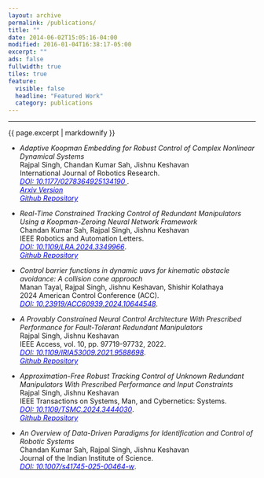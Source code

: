 ```yaml
---
layout: archive
permalink: /publications/
title: ""
date: 2014-06-02T15:05:16-04:00
modified: 2016-01-04T16:38:17-05:00
excerpt: ""
ads: false
fullwidth: true
tiles: true
feature:
  visible: false
  headline: "Featured Work"
  category: publications
---
```

<hr>
{{ page.excerpt | markdownify }}


* <i>Adaptive Koopman Embedding for Robust Control of Complex Nonlinear Dynamical Systems</i> <br>
  Rajpal Singh, Chandan Kumar Sah, Jishnu Keshavan <br>
  International Journal of Robotics Research.<br>
<a href = "https://journals.sagepub.com/eprint/4CDXT9UJZYPBE6MJMIQ6/full"> <i style="color:blue;"> DOI: 10.1177/0278364925134190 </i></a>.<br>
<a href = "https://arxiv.org/abs/2405.09101"> <i style="color:blue;"> Arxiv Version</i></a><br>
<a href = "https://github.com/Rajpal9/Adaptive-koopman"> <i style="color:blue;">Github Repository</i></a>

* <i>Real-Time Constrained Tracking Control of Redundant Manipulators Using a Koopman-Zeroing Neural Network Framework</i> <br>
Chandan Kumar Sah, Rajpal Singh, Jishnu Keshavan <br>
IEEE Robotics and Automation Letters.<br>
<a href = "https://ieeexplore.ieee.org/document/10380707"> <i style="color:blue;">DOI: 10.1109/LRA.2024.3349966</i></a>.<br>
<a href = "https://github.com/Rajpal9/Koopman_ZNN"> <i style="color:blue;">Github Repository</i></a>

* <i>Control barrier functions in dynamic uavs for kinematic obstacle avoidance: A collision cone approach</i> <br>
Manan Tayal, Rajpal Singh, Jishnu Keshavan, Shishir Kolathaya <br>
2024 American Control Conference (ACC).<br>
<a href = "https://ieeexplore.ieee.org/abstract/document/10644548"> <i style="color:blue;">DOI: 10.23919/ACC60939.2024.10644548</i></a>.<br>


* <i>A Provably Constrained Neural Control Architecture With Prescribed Performance for Fault-Tolerant Redundant Manipulators</i> <br>
Rajpal Singh, Jishnu Keshavan <br>
IEEE Access, vol. 10, pp. 97719-97732, 2022.<br>
<a href = "https://ieeexplore.ieee.org/abstract/document/9888126"> <i style="color:blue;">DOI: 10.1109/IRIA53009.2021.9588698</i></a>.<br>
<a href = "https://github.com/Rajpal9/ZNN_Optimal_Control"> <i style="color:blue;">Github Repository</i></a>



* <i>Approximation-Free Robust Tracking Control of Unknown Redundant Manipulators With Prescribed Performance and Input Constraints</i> <br>
  Rajpal Singh, Jishnu Keshavan <br>
IEEE Transactions on Systems, Man, and Cybernetics: Systems.<br>
<a href = "https://ieeexplore.ieee.org/abstract/document/10649593"> <i style="color:blue;">DOI: 10.1109/TSMC.2024.3444030</i></a>.<br>
<a href = "https://github.com/Rajpal9/Robust_ZNN_Control_for_Unknown_Kinematics"> <i style="color:blue;">Github Repository</i></a>


* <i>An Overview of Data-Driven Paradigms for Identification and Control of Robotic Systems</i> <br>
  Chandan Kumar Sah, Rajpal Singh, Jishnu Keshavan <br>
Journal of the Indian Institute of Science.<br>
<a href = "https://link.springer.com/article/10.1007/s41745-025-00464-w"> <i style="color:blue;">DOI: 10.1007/s41745-025-00464-w</i></a>.<br>
